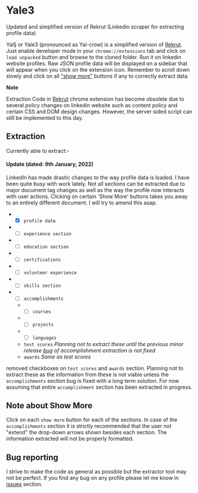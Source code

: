 # Yale3
 Updated and simplified version of Rekrut (Linkedin scraper for extracting profile data)

Yal§ or Yale3 (pronounced as Yal-crow) is a simplified version of [Rekrut](https://github.com/DrakenWan/Rekrut). Just enable developer mode in your `chrome://extensions` tab and click on `load unpacked` button and browse to the cloned folder. Run it on linkedin website profiles. Raw JSON profile data will be displayed on a sidebar that will appear when you click on the extension icon. Remember to scroll down slowly and click on all ["show more"](#Note-about-Show-More) buttons if any to correctly extract data.


<b>Note </b> 

Extraction Code in [Rekrut](https://github.com/DrakenWan/Rekrut) chrome extension has become obsolete due to several policy changes on linkedin website such as content policy and certain CSS and DOM design changes.
However, the server sided script can still be implemented to this day.

## Extraction


Currently able to extract:-

#### Update (dated: 9th January, 2022)

LinkedIn has made drastic changes to the way profile data is loaded. I have been quite busy with work lately. Not all sections can be extracted due to major document tag changes as well as the way the profile now interacts with user actions. Clicking on certain 'Show More' buttons takes you away to an entirely different document. I will try to amend this asap.

* - [x] `profile data` 
* - [ ] `experience section` 
* - [ ] `education section` 
* - [ ] `certifications` 
* - [ ] `volunteer experience` 
* - [ ] `skills section` 
* - [ ] `accomplishments` 
  * - [ ] `courses`   
  * - [ ] `projects` 
  * - [ ] `languages` 
  * `test scores` _Planning not to extract these until the previous minor release [bug](https://github.com/DrakenWan/Yale3/issues/1) of accomplishment extraction is not fixed_
  * `awards` _Same as test scores_

removed checkboxes on `test scores` and `awards` section. Planning not to extract these as the information from these is not viable unless the `accomplishments` section bug is fixed with a long term solution. For now assuming that entire `accomplishment` section has been extracted in progress.

## Note about Show More
Click on each `show more` button for each of the sections. In case of the `accomplishments` section it is strictly recommended that the user not "extend" the drop-down arrows shown besides each section. The information extracted will not be properly formatted.

## Bug reporting
I strive to make the code as general as possible but the extractor tool may not be perfect. If you find any bug on any profile please let me know in [issues](https://github.com/DrakenWan/Yale3/issues) section.